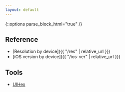 ```yaml
---
layout: default
---
```

{::options parse_block_html="true" /}

<div class="row"><div class="col-sm-6">

## Reference

* [Resolution by device]({{ "/res" | relative_url }})
* [iOS version by device]({{ "/ios-ver" | relative_url }})

</div><div class="col-sm-6">

## Tools

* [UIHex](https://uihex.com)

</div></div>
